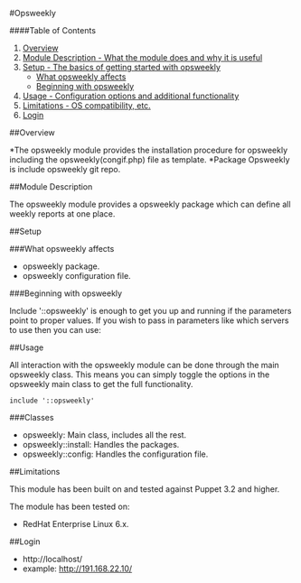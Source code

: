 #Opsweekly

####Table of Contents

1. [Overview](#overview)
2. [Module Description - What the module does and why it is useful](#module-description)
3. [Setup - The basics of getting started with opsweekly](#setup)
    * [What opsweekly affects](#what-opsweekly-affects)
    * [Beginning with opsweekly](#beginning-with-opsweekly)
4. [Usage - Configuration options and additional functionality](#usage)
5. [Limitations - OS compatibility, etc.](#limitations)
6. [Login](#login)


##Overview

*The opsweekly module provides the installation procedure for opsweekly including the opsweekly(congif.php) file as template.
*Package Opsweekly is include opsweekly git repo.

##Module Description

The opsweekly module provides a opsweekly package which can define all weekly reports at one place.


##Setup

###What opsweekly affects

* opsweekly package.
* opsweekly configuration file.

###Beginning with opsweekly

Include '::opsweekly' is enough to get you up and running if the parameters point to
proper values. If you wish to pass in parameters like which servers to use then you
can use:

##Usage

All interaction with the opsweekly module can be done through the main opsweekly class.
This means you can simply toggle the options in the opsweekly main class to get the full
functionality.

```puppet
include '::opsweekly'
```

###Classes

* opsweekly: Main class, includes all the rest.
* opsweekly::install: Handles the packages.
* opsweekly::config: Handles the configuration file.

##Limitations

This module has been built on and tested against Puppet 3.2 and higher.

The module has been tested on:

* RedHat Enterprise Linux 6.x.

##Login

* http://localhost/
* example: http://191.168.22.10/